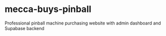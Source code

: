 # mecca-buys-pinball
Professional pinball machine purchasing website with admin dashboard and Supabase backend
